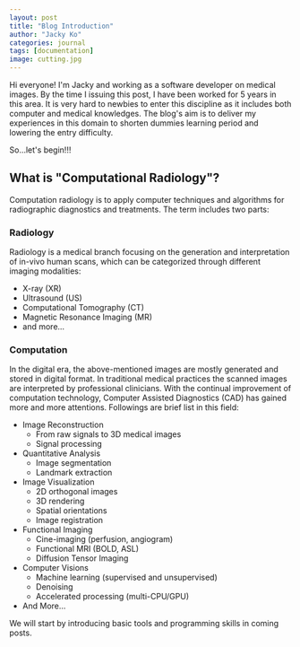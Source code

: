 ```yaml
---
layout: post
title: "Blog Introduction"
author: "Jacky Ko"
categories: journal
tags: [documentation]
image: cutting.jpg
---
```


Hi everyone! I'm Jacky and working as a software developer on medical images. By the time I issuing this post, I have been worked for 5 years in this area. It is very hard to newbies to enter this discipline as it includes both computer and medical knowledges. The blog's aim is to deliver my experiences in this domain to shorten dummies learning period and lowering the entry difficulty.

So...let's begin!!!

## What is "Computational Radiology"?

Computation radiology is to apply computer techniques and algorithms for radiographic diagnostics and treatments. The term includes two parts:

### Radiology
Radiology is a medical branch focusing on the generation and interpretation of in-vivo human scans, which can be categorized through different imaging modalities:
- X-ray (XR)
- Ultrasound (US)
- Computational Tomography (CT)
- Magnetic Resonance Imaging (MR)
- and more...

### Computation

In the digital era, the above-mentioned images are mostly generated and stored in digital format. In traditional medical practices the scanned images are interpreted by professional clinicians. With the continual improvement of computation technology, Computer Assisted Diagnostics (CAD) has gained more and more attentions. Followings are brief list in this field:

- Image Reconstruction
	- From raw signals to 3D medical images
	- Signal processing
- Quantitative Analysis
	- Image segmentation
	- Landmark extraction
- Image Visualization
	- 2D orthogonal images
	- 3D rendering
	- Spatial orientations
	- Image registration
- Functional Imaging
	- Cine-imaging (perfusion, angiogram)
	- Functional MRI (BOLD, ASL)
	- Diffusion Tensor Imaging
- Computer Visions
	- Machine learning (supervised and unsupervised)
	- Denoising
	- Accelerated processing (multi-CPU/GPU)
- And More...

We will start by introducing basic tools and programming skills in coming posts.